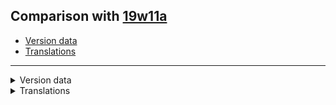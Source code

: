 ## Comparison with [19w11a](https://github.com/PixiGeko/Minecraft-generated-data/tree/19w11a)

- [Version data](#version-data)
- [Translations](#translations)

<hr/>
<details><summary>Version data</summary>
<table><tr><th></th><th align="left">19w11a</th><th>19w11b</th></tr><tr><td>World version</td><td><code>1937</code></td><td><code>1938</code></td></tr><tr><td>Protocol version</td><td><code>464</code></td><td><code>465</code></td></tr></table>
</details>
<details><summary>Translations</summary>
<details>
<summary>
Changes
</summary>

```
options.chat.opacity: Chat Text Opacity
```

</details>
</details>